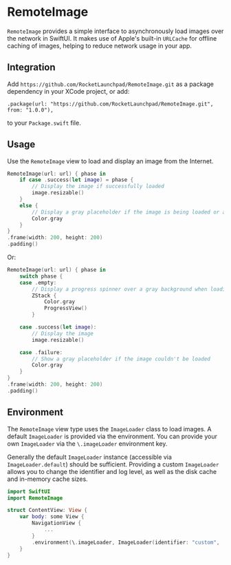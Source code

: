# RemoteImage

`RemoteImage` provides a simple interface to asynchronously load images over the network in SwiftUI. It makes use of Apple's built-in `URLCache` for offline caching of images, helping to reduce network usage in your app.

## Integration

Add `https://github.com/RocketLaunchpad/RemoteImage.git` as a package dependency in your XCode project, or add:

```
.package(url: "https://github.com/RocketLaunchpad/RemoteImage.git", from: "1.0.0"),
```

to your `Package.swift` file.

## Usage

Use the `RemoteImage` view to load and display an image from the Internet.

```swift
RemoteImage(url: url) { phase in
    if case .success(let image) = phase {
        // Display the image if successfully loaded 
        image.resizable()
    }
    else {
        // Display a gray placeholder if the image is being loaded or an error occurred
        Color.gray
    }
}
.frame(width: 200, height: 200)
.padding()
```

Or:

```swift
RemoteImage(url: url) { phase in
    switch phase {
    case .empty:
        // Display a progress spinner over a gray background when loading. 
        ZStack {
            Color.gray
            ProgressView()
        }

    case .success(let image):
        // Display the image 
        image.resizable()

    case .failure:
        // Show a gray placeholder if the image couldn't be loaded 
        Color.gray
    }
}
.frame(width: 200, height: 200)
.padding()
```

## Environment

The `RemoteImage` view type uses the `ImageLoader` class to load images. A default `ImageLoader` is provided via the environment. You can provide your own `ImageLoader` via the `\.imageLoader` environment key.

Generally the default `ImageLoader` instance (accessible via `ImageLoader.default`) should be sufficient. Providing a custom `ImageLoader` allows you to change the identifier and log level, as well as the disk cache and in-memory cache sizes.

```swift
import SwiftUI
import RemoteImage

struct ContentView: View {
    var body: some View {
        NavigationView {
            ...
        }
        .environment(\.imageLoader, ImageLoader(identifier: "custom", ...))
    }
}
```
